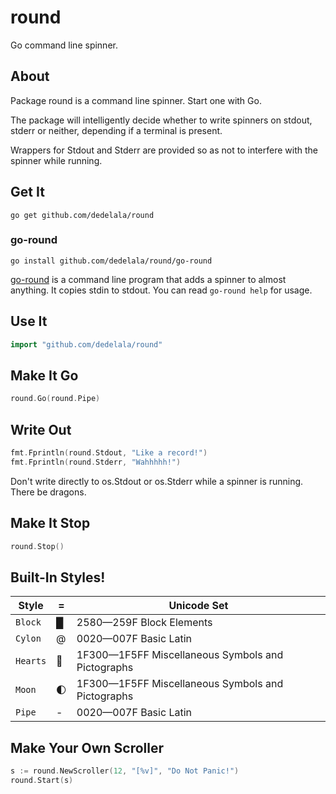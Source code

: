 # round
Go command line spinner.


## About
Package round is a command line spinner. Start one with Go.

The package will intelligently decide whether to write spinners on stdout,
stderr or neither, depending if a terminal is present.

Wrappers for Stdout and Stderr are provided so as not to interfere with the
spinner while running.


## Get It
```
go get github.com/dedelala/round
```


### go-round
```
go install github.com/dedelala/round/go-round
```

[go-round](go-round/) is a command line program that adds a spinner to almost
anything. It copies stdin to stdout. You can read `go-round help` for usage.


## Use It
```go
import "github.com/dedelala/round"
```


## Make It Go
```go
round.Go(round.Pipe)
```


## Write Out
```go
fmt.Fprintln(round.Stdout, "Like a record!")
fmt.Fprintln(round.Stderr, "Wahhhhh!")
```
Don't write directly to os.Stdout or os.Stderr while a spinner is running. There be dragons.


## Make It Stop
```go
round.Stop()
```


## Built-In Styles!

Style    | =  | Unicode Set
---------|----|--------------
`Block`  | █  | 2580—259F Block Elements
`Cylon`  | @  | 0020—007F Basic Latin
`Hearts` | 💖 | 1F300—1F5FF Miscellaneous Symbols and Pictographs
`Moon`   | 🌓 | 1F300—1F5FF Miscellaneous Symbols and Pictographs
`Pipe`   | -  | 0020—007F Basic Latin


## Make Your Own Scroller

```go
s := round.NewScroller(12, "[%v]", "Do Not Panic!")
round.Start(s)
```
